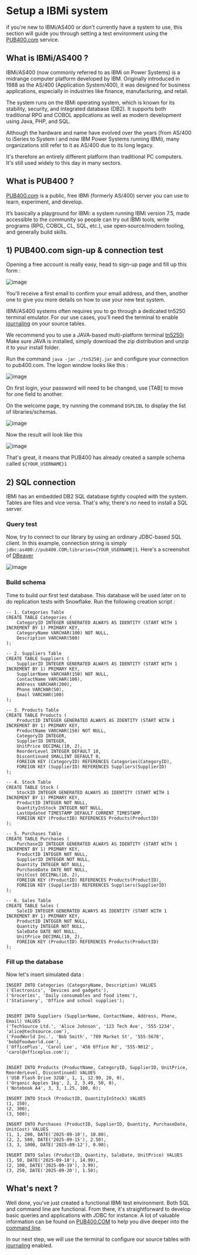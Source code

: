 # Setup a IBMi system

if you're new to IBMi/AS400 or don't currently have a system to use, this section will guide you through setting a test 
environment using the [PUB400.com](https://www.pub400.com) service.

## What is IBMi/AS400 ?

IBMi/AS400 (now commonly referred to as IBMi on Power Systems) is a midrange computer platform developed by IBM. Originally introduced in 1988 as the AS/400 (Application System/400), it was designed for business applications, especially in industries like finance, manufacturing, and retail.

The system runs on the IBMi operating system, which is known for its stability, security, and integrated database (DB2). It supports both traditional RPG and COBOL applications as well as modern development using Java, PHP, and SQL.

Although the hardware and name have evolved over the years (from AS/400 to iSeries to System i and now IBM Power Systems running IBMi), many organizations still refer to it as AS/400 due to its long legacy.

It's therefore an entirely different platform than traditional PC computers. It's still used widely to this day in many sectors.

## What is PUB400 ?
[PUB400.com](https://www.pub400.com) is a public, free IBMi (formerly AS/400) server you can use to learn, experiment, and develop.

It’s basically a playground for IBMi: a system running IBMi version 7.5, made accessible to the community so people can try out IBMi tools, 
write programs (RPG, COBOL, CL, SQL, etc.), use open‑source/modern tooling, and generally build skills.

## 1) PUB400.com sign-up & connection test

Opening a free account is really easy, head to sign-up page and fill up this form :

![image](pub400_signup.png)

You'll receive a first email to confirm your email address, and then, another one to give you more details 
on how to use your new test system.

IBMi/AS400 systems often requires you to go through a dedicated tn5250 terminal emulator. For our use cases, 
you'll need the terminal to enable [journaling](./journaling.md) on your source tables.

We recommend you to use a JAVA-based multi-platform terminal [tn5250j](http://tn5250j.org/)
Make sure JAVA is installed, simply download the zip distribution and unzip it to your install folder.

Run the command ```java -jar ./tn5250j.jar``` and configure your connection to pub400.com. The logon window looks like this :

![image](logon_as400.png)

On first login, your password will need to be changed, use [TAB] to move for one field to another.

On the welcome page, try running the command ```DSPLIBL``` to display the list of libraries/schemas.

![image](dsplibl.png)

Now the result will look like this

![image](dsplibl_result.png)

That's great, it means that PUB400 has already created a sample schema called ```${YOUR_USERNAME}1```


## 2) SQL connection
IBMi has an embedded DB2 SQL database tightly coupled with the system. Tables are files and vice versa. That's why, 
there's no need to install a SQL server.

### Query test

Now, try to connect to our library by using an ordinary JDBC-based SQL client. In this example, 
connection string is simply ```jdbc:as400://pub400.COM;libraries={YOUR_USERNAME}1```. Here's a screenshot of [DBeaver](https://dbeaver.io/)

![image](dbbeaver.png)


### Build schema

Time to build our first test database. This database will be used later on to do replication tests with Snowflake.
Run the following creation script :

```
-- 1. Categories Table
CREATE TABLE Categories (
    CategoryID INTEGER GENERATED ALWAYS AS IDENTITY (START WITH 1 INCREMENT BY 1) PRIMARY KEY,
    CategoryName VARCHAR(100) NOT NULL,
    Description VARCHAR(500)
);

-- 2. Suppliers Table
CREATE TABLE Suppliers (
    SupplierID INTEGER GENERATED ALWAYS AS IDENTITY (START WITH 1 INCREMENT BY 1) PRIMARY KEY,
    SupplierName VARCHAR(150) NOT NULL,
    ContactName VARCHAR(100),
    Address VARCHAR(200),
    Phone VARCHAR(50),
    Email VARCHAR(100)
);

-- 3. Products Table
CREATE TABLE Products (
    ProductID INTEGER GENERATED ALWAYS AS IDENTITY (START WITH 1 INCREMENT BY 1) PRIMARY KEY,
    ProductName VARCHAR(150) NOT NULL,
    CategoryID INTEGER,
    SupplierID INTEGER,
    UnitPrice DECIMAL(10, 2),
    ReorderLevel INTEGER DEFAULT 10,
    Discontinued SMALLINT DEFAULT 0,
    FOREIGN KEY (CategoryID) REFERENCES Categories(CategoryID),
    FOREIGN KEY (SupplierID) REFERENCES Suppliers(SupplierID)
);

-- 4. Stock Table
CREATE TABLE Stock (
    StockID INTEGER GENERATED ALWAYS AS IDENTITY (START WITH 1 INCREMENT BY 1) PRIMARY KEY,
    ProductID INTEGER NOT NULL,
    QuantityInStock INTEGER NOT NULL,
    LastUpdated TIMESTAMP DEFAULT CURRENT_TIMESTAMP,
    FOREIGN KEY (ProductID) REFERENCES Products(ProductID)
);

-- 5. Purchases Table
CREATE TABLE Purchases (
    PurchaseID INTEGER GENERATED ALWAYS AS IDENTITY (START WITH 1 INCREMENT BY 1) PRIMARY KEY,
    ProductID INTEGER NOT NULL,
    SupplierID INTEGER NOT NULL,
    Quantity INTEGER NOT NULL,
    PurchaseDate DATE NOT NULL,
    UnitCost DECIMAL(10, 2),
    FOREIGN KEY (ProductID) REFERENCES Products(ProductID),
    FOREIGN KEY (SupplierID) REFERENCES Suppliers(SupplierID)
);

-- 6. Sales Table
CREATE TABLE Sales (
    SaleID INTEGER GENERATED ALWAYS AS IDENTITY (START WITH 1 INCREMENT BY 1) PRIMARY KEY,
    ProductID INTEGER NOT NULL,
    Quantity INTEGER NOT NULL,
    SaleDate DATE NOT NULL,
    UnitPrice DECIMAL(10, 2),
    FOREIGN KEY (ProductID) REFERENCES Products(ProductID)
);
```

### Fill up the database

Now let's insert simulated data :

```
INSERT INTO Categories (CategoryName, Description) VALUES
('Electronics', 'Devices and gadgets'),
('Groceries', 'Daily consumables and food items'),
('Stationery', 'Office and school supplies');


INSERT INTO Suppliers (SupplierName, ContactName, Address, Phone, Email) VALUES
('TechSource Ltd.', 'Alice Johnson', '123 Tech Ave', '555-1234', 'alice@techsource.com'),
('FoodWorld Inc.', 'Bob Smith', '789 Market St', '555-5678', 'bob@foodworld.com'),
('OfficePlus', 'Carol Lee', '456 Office Rd', '555-9012', 'carol@officeplus.com');


INSERT INTO Products (ProductName, CategoryID, SupplierID, UnitPrice, ReorderLevel, Discontinued) VALUES
('USB Flash Drive 32GB', 1, 1, 12.99, 20, 0),
('Organic Apples 1kg', 2, 2, 3.49, 50, 0),
('Notebook A4', 3, 3, 1.25, 100, 0);

INSERT INTO Stock (ProductID, QuantityInStock) VALUES
(1, 150),
(2, 300),
(3, 500);

INSERT INTO Purchases (ProductID, SupplierID, Quantity, PurchaseDate, UnitCost) VALUES
(1, 1, 200, DATE('2025-09-10'), 10.00),
(2, 2, 500, DATE('2025-09-15'), 2.50),
(3, 3, 1000, DATE('2025-09-12'), 0.90);

INSERT INTO Sales (ProductID, Quantity, SaleDate, UnitPrice) VALUES
(1, 50, DATE('2025-09-18'), 14.99),
(2, 100, DATE('2025-09-19'), 3.99),
(3, 250, DATE('2025-09-20'), 1.50);

```

## What's next ?

Well done, you've just created a functional IBMi test environment. Both SQL and command line are functional. 
From there, it's straightforward to develop basic queries and applications with JDBC for instance. 
A lot of valuable information can be found on [PUB400.COM](https://www.pub400.com) to help you dive deeper into the [command line](https://www.ibm.com/docs/en/i/7.4.0?topic=product-i-commands).

In our next step, we will use the terminal to configure our source tables with [journaling](journaling.md) enabled. 